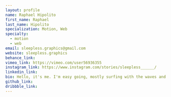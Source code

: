 ```yaml
---
layout: profile
name: Raphael Hipolito
first_name: Raphael
last_name: Hipolito
specialization: Motion, Web
specialty:
  - motion
  - web 
email: sleepless.graphics@gmail.com
website: sleepless.graphics
behance_link:
vimeo_link: https://vimeo.com/user56936355
instagram_link: https://www.instagram.com/stories/sleepless______/
linkedin_link:
bio: Hello, it's me. I'm easy going, mostly surfing with the waves and going with the flow, cowabunga my dude.
github_link:
dribbble_link:
---
```

